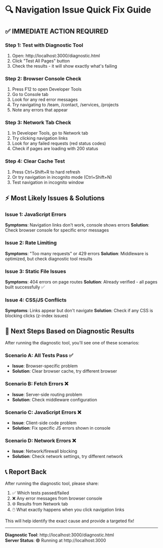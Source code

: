 # 🔍 Navigation Issue Quick Fix Guide

## ✅ **IMMEDIATE ACTION REQUIRED**

### Step 1: Test with Diagnostic Tool
1. Open: http://localhost:3000/diagnostic.html
2. Click "Test All Pages" button
3. Check the results - it will show exactly what's failing

### Step 2: Browser Console Check
1. Press F12 to open Developer Tools
2. Go to Console tab
3. Look for any red error messages
4. Try navigating to /team, /contact, /services, /projects
5. Note any errors that appear

### Step 3: Network Tab Check
1. In Developer Tools, go to Network tab
2. Try clicking navigation links
3. Look for any failed requests (red status codes)
4. Check if pages are loading with 200 status

### Step 4: Clear Cache Test
1. Press Ctrl+Shift+R to hard refresh
2. Or try navigation in incognito mode (Ctrl+Shift+N)
3. Test navigation in incognito window

## ⚡ **Most Likely Issues & Solutions**

### Issue 1: JavaScript Errors
**Symptoms**: Navigation links don't work, console shows errors
**Solution**: Check browser console for specific error messages

### Issue 2: Rate Limiting
**Symptoms**: "Too many requests" or 429 errors
**Solution**: Middleware is optimized, but check diagnostic tool results

### Issue 3: Static File Issues
**Symptoms**: 404 errors on page routes
**Solution**: Already verified - all pages built successfully ✅

### Issue 4: CSS/JS Conflicts
**Symptoms**: Links appear but don't navigate
**Solution**: Check if any CSS is blocking clicks (z-index issues)

## 🎯 **Next Steps Based on Diagnostic Results**

After running the diagnostic tool, you'll see one of these scenarios:

### Scenario A: All Tests Pass ✅
- **Issue**: Browser-specific problem
- **Solution**: Clear browser cache, try different browser

### Scenario B: Fetch Errors ❌
- **Issue**: Server-side routing problem
- **Solution**: Check middleware configuration

### Scenario C: JavaScript Errors ❌
- **Issue**: Client-side code problem
- **Solution**: Fix specific JS errors shown in console

### Scenario D: Network Errors ❌
- **Issue**: Network/firewall blocking
- **Solution**: Check network settings, try different network

## 📞 **Report Back**

After running the diagnostic tool, please share:
1. ✅ Which tests passed/failed
2. ❌ Any error messages from browser console
3. 🌐 Results from Network tab
4. 🖱️ What exactly happens when you click navigation links

This will help identify the exact cause and provide a targeted fix!

---

**Diagnostic Tool**: http://localhost:3000/diagnostic.html  
**Server Status**: 🟢 Running at http://localhost:3000